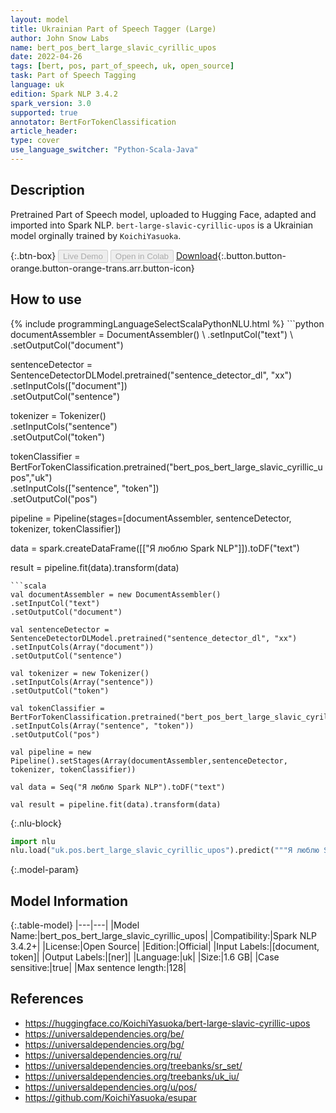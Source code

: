 ```yaml
---
layout: model
title: Ukrainian Part of Speech Tagger (Large)
author: John Snow Labs
name: bert_pos_bert_large_slavic_cyrillic_upos
date: 2022-04-26
tags: [bert, pos, part_of_speech, uk, open_source]
task: Part of Speech Tagging
language: uk
edition: Spark NLP 3.4.2
spark_version: 3.0
supported: true
annotator: BertForTokenClassification
article_header:
type: cover
use_language_switcher: "Python-Scala-Java"
---
```


## Description

Pretrained Part of Speech model, uploaded to Hugging Face, adapted and imported into Spark NLP. `bert-large-slavic-cyrillic-upos` is a Ukrainian model orginally trained by `KoichiYasuoka`.

{:.btn-box}
<button class="button button-orange" disabled>Live Demo</button>
<button class="button button-orange" disabled>Open in Colab</button>
[Download](https://s3.amazonaws.com/auxdata.johnsnowlabs.com/public/models/bert_pos_bert_large_slavic_cyrillic_upos_uk_3.4.2_3.0_1650993800857.zip){:.button.button-orange.button-orange-trans.arr.button-icon}

## How to use



<div class="tabs-box" markdown="1">
{% include programmingLanguageSelectScalaPythonNLU.html %}
```python
documentAssembler = DocumentAssembler() \
.setInputCol("text") \
.setOutputCol("document")

sentenceDetector = SentenceDetectorDLModel.pretrained("sentence_detector_dl", "xx")\
.setInputCols(["document"])\
.setOutputCol("sentence")

tokenizer = Tokenizer() \
.setInputCols("sentence") \
.setOutputCol("token")

tokenClassifier = BertForTokenClassification.pretrained("bert_pos_bert_large_slavic_cyrillic_upos","uk") \
.setInputCols(["sentence", "token"]) \
.setOutputCol("pos")

pipeline = Pipeline(stages=[documentAssembler, sentenceDetector, tokenizer, tokenClassifier])

data = spark.createDataFrame([["Я люблю Spark NLP"]]).toDF("text")

result = pipeline.fit(data).transform(data)
```
```scala
val documentAssembler = new DocumentAssembler() 
.setInputCol("text") 
.setOutputCol("document")

val sentenceDetector = SentenceDetectorDLModel.pretrained("sentence_detector_dl", "xx")
.setInputCols(Array("document"))
.setOutputCol("sentence")

val tokenizer = new Tokenizer() 
.setInputCols(Array("sentence"))
.setOutputCol("token")

val tokenClassifier = BertForTokenClassification.pretrained("bert_pos_bert_large_slavic_cyrillic_upos","uk") 
.setInputCols(Array("sentence", "token")) 
.setOutputCol("pos")

val pipeline = new Pipeline().setStages(Array(documentAssembler,sentenceDetector, tokenizer, tokenClassifier))

val data = Seq("Я люблю Spark NLP").toDF("text")

val result = pipeline.fit(data).transform(data)
```


{:.nlu-block}
```python
import nlu
nlu.load("uk.pos.bert_large_slavic_cyrillic_upos").predict("""Я люблю Spark NLP""")
```

</div>

{:.model-param}
## Model Information

{:.table-model}
|---|---|
|Model Name:|bert_pos_bert_large_slavic_cyrillic_upos|
|Compatibility:|Spark NLP 3.4.2+|
|License:|Open Source|
|Edition:|Official|
|Input Labels:|[document, token]|
|Output Labels:|[ner]|
|Language:|uk|
|Size:|1.6 GB|
|Case sensitive:|true|
|Max sentence length:|128|

## References

- https://huggingface.co/KoichiYasuoka/bert-large-slavic-cyrillic-upos
- https://universaldependencies.org/be/
- https://universaldependencies.org/bg/
- https://universaldependencies.org/ru/
- https://universaldependencies.org/treebanks/sr_set/
- https://universaldependencies.org/treebanks/uk_iu/
- https://universaldependencies.org/u/pos/
- https://github.com/KoichiYasuoka/esupar
